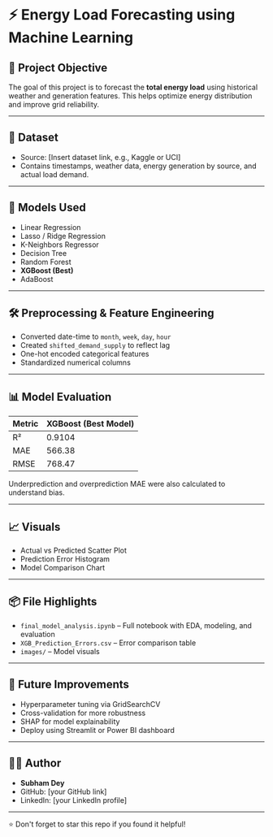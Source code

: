 # ⚡ Energy Load Forecasting using Machine Learning

## 📌 Project Objective
The goal of this project is to forecast the **total energy load** using historical weather and generation features. This helps optimize energy distribution and improve grid reliability.

---

## 📂 Dataset
- Source: [Insert dataset link, e.g., Kaggle or UCI]
- Contains timestamps, weather data, energy generation by source, and actual load demand.

---

## 🧠 Models Used
- Linear Regression
- Lasso / Ridge Regression
- K-Neighbors Regressor
- Decision Tree
- Random Forest
- **XGBoost (Best)**
- AdaBoost

---

## 🛠️ Preprocessing & Feature Engineering
- Converted date-time to `month`, `week`, `day`, `hour`
- Created `shifted_demand_supply` to reflect lag
- One-hot encoded categorical features
- Standardized numerical columns

---

## 📊 Model Evaluation

| Metric | XGBoost (Best Model) |
|--------|----------------------|
| R²     | 0.9104               |
| MAE    | 566.38               |
| RMSE   | 768.47               |

Underprediction and overprediction MAE were also calculated to understand bias.

---

## 📈 Visuals
- Actual vs Predicted Scatter Plot
- Prediction Error Histogram
- Model Comparison Chart

---

## 📦 File Highlights
- `final_model_analysis.ipynb` – Full notebook with EDA, modeling, and evaluation
- `XGB_Prediction_Errors.csv` – Error comparison table
- `images/` – Model visuals

---

## 🚀 Future Improvements
- Hyperparameter tuning via GridSearchCV
- Cross-validation for more robustness
- SHAP for model explainability
- Deploy using Streamlit or Power BI dashboard

---

## 👨‍💻 Author
- **Subham Dey**
- GitHub: [your GitHub link]
- LinkedIn: [your LinkedIn profile]

---

⭐️ Don't forget to star this repo if you found it helpful!
